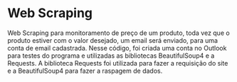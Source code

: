 # Web Scraping
Web Scraping para monitoramento de preço de um produto, toda vez que o produto estiver com o valor desejado, um email será enviado, para uma conta de email cadastrada. Nesse código, foi criada uma conta no Outlook para testes do programa e utilizadas as bibliotecas BeautifulSoup4 e a Requests. A biblioteca Requests foi utilizada para fazer a requisição do site e a BeautifulSoup4 para fazer a raspagem de dados.
